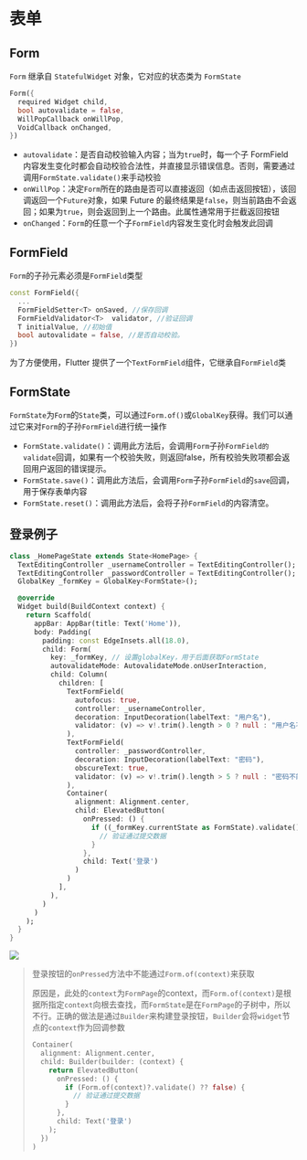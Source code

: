 # 表单

## Form

`Form` 继承自 `StatefulWidget` 对象，它对应的状态类为 `FormState`

```dart
Form({
  required Widget child,
  bool autovalidate = false,
  WillPopCallback onWillPop,
  VoidCallback onChanged,
})
```

- `autovalidate`：是否自动校验输入内容；当为`true`时，每一个子 FormField 内容发生变化时都会自动校验合法性，并直接显示错误信息。否则，需要通过调用`FormState.validate()`来手动校验
- `onWillPop`：决定`Form`所在的路由是否可以直接返回（如点击返回按钮），该回调返回一个`Future`对象，如果 Future 的最终结果是`false`，则当前路由不会返回；如果为`true`，则会返回到上一个路由。此属性通常用于拦截返回按钮
- `onChanged`：`Form`的任意一个子`FormField`内容发生变化时会触发此回调

## FormField

`Form`的子孙元素必须是`FormField`类型

```dart
const FormField({
  ...
  FormFieldSetter<T> onSaved, //保存回调
  FormFieldValidator<T>  validator, //验证回调
  T initialValue, //初始值
  bool autovalidate = false, //是否自动校验。
})
```

为了方便使用，Flutter 提供了一个`TextFormField`组件，它继承自`FormField`类

## FormState

`FormState`为`Form`的`State`类，可以通过`Form.of()`或`GlobalKey`获得。我们可以通过它来对`Form`的子孙`FormField`进行统一操作

- `FormState.validate()`：调用此方法后，会调用`Form`子孙`FormField的validate`回调，如果有一个校验失败，则返回false，所有校验失败项都会返回用户返回的错误提示。
- `FormState.save()`：调用此方法后，会调用`Form`子孙`FormField`的`save`回调，用于保存表单内容
- `FormState.reset()`：调用此方法后，会将子孙`FormField`的内容清空。

## 登录例子

```dart
class _HomePageState extends State<HomePage> {
  TextEditingController _usernameController = TextEditingController();
  TextEditingController _passwordController = TextEditingController();
  GlobalKey _formKey = GlobalKey<FormState>();

  @override
  Widget build(BuildContext context) {
    return Scaffold(
      appBar: AppBar(title: Text('Home')),
      body: Padding(
        padding: const EdgeInsets.all(18.0),
        child: Form(
          key: _formKey, // 设置globalKey，用于后面获取FormState
          autovalidateMode: AutovalidateMode.onUserInteraction,
          child: Column(
            children: [
              TextFormField(
                autofocus: true,
                controller: _usernameController,
                decoration: InputDecoration(labelText: "用户名"),
                validator: (v) => v!.trim().length > 0 ? null : "用户名不能为空",
              ),
              TextFormField(
                controller: _passwordController,
                decoration: InputDecoration(labelText: "密码"),
                obscureText: true,
                validator: (v) => v!.trim().length > 5 ? null : "密码不能少于 6 位",
              ),
              Container(
                alignment: Alignment.center,
                child: ElevatedButton(
                  onPressed: () {
                    if ((_formKey.currentState as FormState).validate()) {
                      // 验证通过提交数据
                    }
                  },
                  child: Text('登录')
                )
              )
            ],
          ),
        )
      )
    );
  }
}
```

![](https://cdn.jsdelivr.net/gh/kingmusi/blogImages//img/20220106211637.png)

> 登录按钮的`onPressed`方法中不能通过`Form.of(context)`来获取
>
> 原因是，此处的`context`为`FormPage`的context，而`Form.of(context)`是根据所指定`context`向根去查找，而`FormState`是在`FormPage`的子树中，所以不行。正确的做法是通过`Builder`来构建登录按钮，`Builder`会将`widget`节点的`context`作为回调参数
>
> ```dart
> Container(
>   alignment: Alignment.center,
>   child: Builder(builder: (context) {
>     return ElevatedButton(
>       onPressed: () {
>         if (Form.of(context)?.validate() ?? false) {
>           // 验证通过提交数据
>         }
>       },
>       child: Text('登录')
>     );
>   })
> )
> ```


